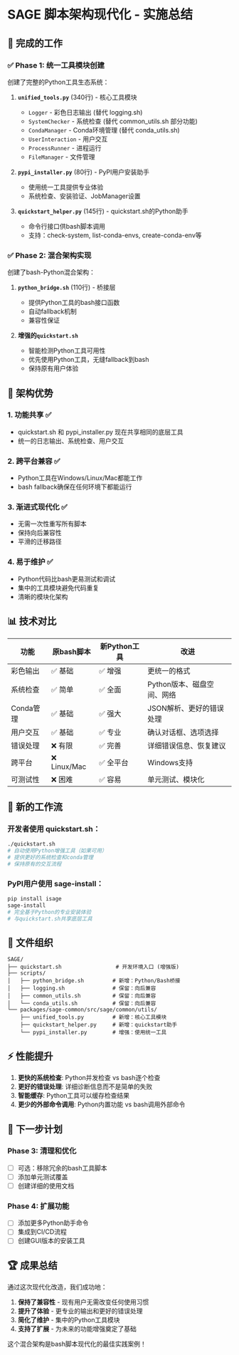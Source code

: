 # SAGE 脚本架构现代化 - 实施总结

## 🎉 完成的工作

### ✅ Phase 1: 统一工具模块创建
创建了完整的Python工具生态系统：

1. **`unified_tools.py`** (340行) - 核心工具模块
   - `Logger` - 彩色日志输出 (替代 logging.sh)
   - `SystemChecker` - 系统检查 (替代 common_utils.sh 部分功能)
   - `CondaManager` - Conda环境管理 (替代 conda_utils.sh)
   - `UserInteraction` - 用户交互
   - `ProcessRunner` - 进程运行
   - `FileManager` - 文件管理

2. **`pypi_installer.py`** (80行) - PyPI用户安装助手
   - 使用统一工具提供专业体验
   - 系统检查、安装验证、JobManager设置

3. **`quickstart_helper.py`** (145行) - quickstart.sh的Python助手
   - 命令行接口供bash脚本调用
   - 支持：check-system, list-conda-envs, create-conda-env等

### ✅ Phase 2: 混合架构实现
创建了bash-Python混合架构：

1. **`python_bridge.sh`** (110行) - 桥接层
   - 提供Python工具的bash接口函数
   - 自动fallback机制
   - 兼容性保证

2. **增强的`quickstart.sh`**
   - 智能检测Python工具可用性
   - 优先使用Python工具，无缝fallback到bash
   - 保持原有用户体验

## 🚀 架构优势

### 1. 功能共享 ✅
- quickstart.sh 和 pypi_installer.py 现在共享相同的底层工具
- 统一的日志输出、系统检查、用户交互

### 2. 跨平台兼容 ✅  
- Python工具在Windows/Linux/Mac都能工作
- bash fallback确保在任何环境下都能运行

### 3. 渐进式现代化 ✅
- 无需一次性重写所有脚本
- 保持向后兼容性
- 平滑的迁移路径

### 4. 易于维护 ✅
- Python代码比bash更易测试和调试
- 集中的工具模块避免代码重复
- 清晰的模块化架构

## 📊 技术对比

| 功能 | 原bash脚本 | 新Python工具 | 改进 |
|------|-----------|-------------|------|
| 彩色输出 | ✅ 基础 | ✅ 增强 | 更统一的格式 |
| 系统检查 | ✅ 简单 | ✅ 全面 | Python版本、磁盘空间、网络 |
| Conda管理 | ✅ 基础 | ✅ 强大 | JSON解析、更好的错误处理 |
| 用户交互 | ✅ 基础 | ✅ 专业 | 确认对话框、选项选择 |
| 错误处理 | ❌ 有限 | ✅ 完善 | 详细错误信息、恢复建议 |
| 跨平台 | ❌ Linux/Mac | ✅ 全平台 | Windows支持 |
| 可测试性 | ❌ 困难 | ✅ 容易 | 单元测试、模块化 |

## 🔄 新的工作流

### 开发者使用 quickstart.sh：
```bash
./quickstart.sh
# 自动使用Python增强工具（如果可用）
# 提供更好的系统检查和conda管理
# 保持原有的交互流程
```

### PyPI用户使用 sage-install：
```bash
pip install isage
sage-install
# 完全基于Python的专业安装体验
# 与quickstart.sh共享底层工具
```

## 📁 文件组织

```
SAGE/
├── quickstart.sh                 # 开发环境入口 (增强版)
├── scripts/
│   ├── python_bridge.sh         # 新增：Python/Bash桥接
│   ├── logging.sh               # 保留：向后兼容
│   ├── common_utils.sh          # 保留：向后兼容
│   └── conda_utils.sh           # 保留：向后兼容
└── packages/sage-common/src/sage/common/utils/
    ├── unified_tools.py         # 新增：核心工具模块
    ├── quickstart_helper.py     # 新增：quickstart助手
    └── pypi_installer.py        # 增强：使用统一工具
```

## ⚡ 性能提升

1. **更快的系统检查**: Python并发检查 vs bash逐个检查
2. **更好的错误处理**: 详细诊断信息而不是简单的失败
3. **智能缓存**: Python工具可以缓存检查结果
4. **更少的外部命令调用**: Python内置功能 vs bash调用外部命令

## 🎯 下一步计划

### Phase 3: 清理和优化
- [ ] 可选：移除冗余的bash工具脚本
- [ ] 添加单元测试覆盖
- [ ] 创建详细的使用文档

### Phase 4: 扩展功能  
- [ ] 添加更多Python助手命令
- [ ] 集成到CI/CD流程
- [ ] 创建GUI版本的安装工具

## 🏆 成果总结

通过这次现代化改造，我们成功地：

1. **保持了兼容性** - 现有用户无需改变任何使用习惯
2. **提升了体验** - 更专业的输出和更好的错误处理  
3. **简化了维护** - 集中的Python工具模块
4. **支持了扩展** - 为未来的功能增强奠定了基础

这个混合架构是bash脚本现代化的最佳实践案例！
